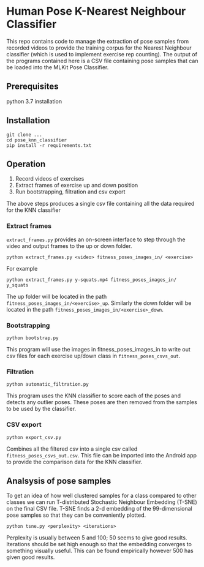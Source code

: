 # Human Pose K-Nearest Neighbour Classifier

This repo contains code to manage the extraction of pose samples from recorded videos
to provide the training corpus for the Nearest Neighbour classifier (which is used to implement
exercise rep counting). The output of the programs contained here is a CSV file containing
pose samples that can be loaded into the MLKit Pose Classifier.

## Prerequisites
python 3.7 installation

## Installation
```{bash}
git clone ...
cd pose_knn_classifier
pip install -r requirements.txt
```

## Operation
1. Record videos of exercises
2. Extract frames of exercise up and down position 
3. Run bootstrapping, filtration and csv export

The above steps produces a single csv file containing all the data required for the KNN classifier

### Extract frames
`extract_frames.py` provides an on-screen interface to step through the video and output frames to the up or down folder.

```{bash}
python extract_frames.py <video> fitness_poses_images_in/ <exercise>
```

For example 

```{bash}
python extract_frames.py y-squats.mp4 fitness_poses_images_in/ y_squats
```


The up folder will be located in the path `fitness_poses_images_in/<exercise>_up`. Similarly
the down folder will be located in the path `fitness_poses_images_in/<exercise>_down`.

### Bootstrapping
```{bash}
python bootstrap.py
```

This program will use the images in fitness_poses_images_in to write out csv files for each exercise up/down class in `fitness_poses_csvs_out`.

### Filtration
```{bash}
python automatic_filtration.py
```

This program uses the KNN classifier to score each of the poses and detects any outlier poses. These poses are then removed from the samples to be 
used by the classifier.

### CSV export
```{bash}
python export_csv.py
```

Combines all the filtered csv into a single csv called `fitness_poses_csvs_out.csv`. This file can be imported into the Android app to provide
the comparison data for the KNN classifier.

## Analsysis of pose samples
To get an idea of how well clustered samples for a class compared to other classes we can run T-distributed Stochastic Neighbour Embedding (T-SNE)
on the final CSV file. T-SNE finds a 2-d embedding of the 99-dimensional pose samples so that they can be conveniently plotted.


```{bash}
python tsne.py <perplexity> <iterations>
```

Perplexity is usually between 5 and 100; 50 seems to give good results. Iterations should be set high enough so that the embedding converges to 
something visually useful. This can be found empirically however 500 has given good results.
